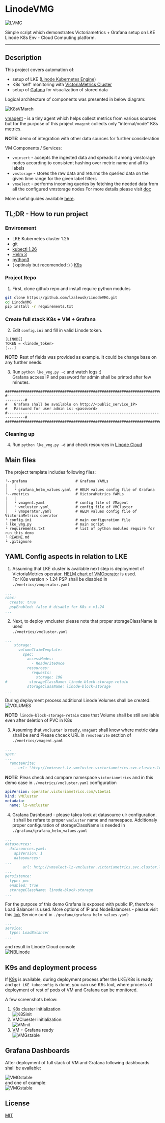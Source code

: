 # LinodeVMG

![LVMG](./img/LVMG_logo.png)  

Simple script which demonstrates Victoriametrics + Grafana
setup on LKE Linode K8s Env - Cloud Computing platform.  

---

## Description
This project covers automation of:
- setup of LKE ([Linode Kubernetes Engine](https://www.linode.com/products/kubernetes/))
- K8s 'self' monitoring with [VictoriaMetrics Cluster](https://docs.victoriametrics.com/Cluster-VictoriaMetrics.html)
- setup of [Gafana](https://grafana.com/) for visualization of stored data

Logical architecture of components was presented in below diagram:  

![K8sVMarch](./img/0_cluster_arch.png)  

[vmagent](https://docs.victoriametrics.com/vmagent.html) - is a tiny agent which helps collect metrics
from various sources but for the purpose of this project `vmagent` collects only "internal/node" K8s metrics.  

**NOTE:** demo of integration with other data sources for further consideration  

VM Components / Services:  
- `vminsert` - accepts the ingested data and spreads it among vmstorage nodes according to consistent hashing over metric name and all its labels
- `vmstorage` - stores the raw data and returns the queried data on the given time range for the given label filters
- `vmselect` - performs incoming queries by fetching the needed data from all the configured vmstorage nodes
For more details please visit [doc](https://docs.victoriametrics.com/Cluster-VictoriaMetrics.html)

More useful guides available [here](https://docs.victoriametrics.com/guides/).


## TL;DR - How to run project
### Environment  
- LKE Kubernetes cluster 1.25
- [git](https://git-scm.com/book/en/v2/Getting-Started-Installing-Git)
- [kubectl 1.26](https://kubernetes.io/docs/tasks/tools/install-kubectl)
- [Helm 3](https://helm.sh/docs/intro/install/)
- [python3](https://www.python.org/downloads/)
- ( optinaly but recomended :) )  [K9s](https://k9scli.io/topics/install/)

### Project Repo
1. First, clone github repo and install require python modules
``` bash
git clone https://github.com/lzalewsk/LinodeVMG.git
cd LinodeVMG
pip install -r requirements.txt
```

### Create full stack K8s + VM + Grafana
2. Edit `config.ini` and fill in valid Linode token.
```
[LINODE]
TOKEN = <linode_token>
[...]
```  
**NOTE:** Rest of fields was provided as example. It could be change base on any further needs.  

3. Run `python lke_vmg.py -c` and watch logs :)  
   Grafana access IP and password for admin shall be printed after few minutes.
``` commandline
################################################################################
#------------------------------------------------------------------------------#
#   Grafana shall be availablu on http://<public_service_IP>
#   Password for user admin is: <password>
#------------------------------------------------------------------------------#
################################################################################
```


### Cleaning up
4. Run `python lke_vmg.py -d` and check resources in [Linode Cloud](https://cloud.linode.com/volumes)


## Main files
The project template includes following files:
 
```  
└--grafana                      # Grafana YAMLs
|   |               
│   └ grafana_helm_values.yaml  # HELM values config file of Grafana                     
└--vmetrics                     # VictoraMetrics YAMLs
|   |               
│   └ vmagent.yaml              # config file of VMagent                      
│   └ vmcluster.yaml            # config file of VMCluster
│   └ vmoperator.yaml           # HELM values config file of VictoriaMetrics operator 
└ config.ini                    # main configuration file
└ lke_vmg.py                    # main script
└ requirements.txt              # list of python modules require for run this demo
└ README.md
└ .gitignore
```

## YAML Config aspects in relation to LKE  

1. Assuming that LKE cluster is available next step is deployment of
VictoriaMetrics operator. [HELM chart of VMOperator](https://github.com/VictoriaMetrics/helm-charts/tree/master/charts/victoria-metrics-operator) is used.  
For K8s version > 1.24 PSP shall be disabled in `./vmetrics/vmoperator.yaml`
```yaml
...
rbac:
  create: true
  pspEnabled: false # disable for K8s > v1.24
...
```

2. Next, to deploy vmcluster please note that proper storageClassName is used  
   `./vmetrics/vmcluster.yaml`

```yaml
...
    storage:
      volumeClaimTemplate:
        spec:
          accessModes:
            - ReadWriteOnce
          resources:
            requests:
              storage: 10G
#          storageClassName: linode-block-storage-retain
          storageClassName: linode-block-storage
...
```  
During deployment process additional Linode Volumes shall be created. 
![VOLUMES](./img/3_linode_volumes.png)  

**NOTE:** `linode-block-storage-retain` case that Volume shall be still
available even after deletion of PVC in K8s

3. Assuming that `vmcluster` is ready, `vmagent` shall know where metric data shall be send
Please chceck URL in `remoteWrite` section of `./vmetrics/vmagent.yaml`  

```yaml
...
spec:
...
  remoteWrite:
    - url: "http://vminsert-lz-vmcluster.victoriametrics.svc.cluster.local:8480/insert/0/prometheus/api/v1/write"
```

**NOTE:** Pleas check and compare namespace `victoriametrics` and 
in this demo case in `./vmetrics/vmcluster.yaml` configuration  

```yaml
apiVersion: operator.victoriametrics.com/v1beta1
kind: VMCluster
metadata:
  name: lz-vmcluster
```

4. Grafana Dashboard - please takea look at datasource ulr configuration.
It shall be refare to proper `vmcluster` name and namespace.
Additionaly proper configuration of storageClassName is needed in  
`./grafana/grafana_helm_values.yaml`
```yaml
...
datasources:
  datasources.yaml:
    apiVersion: 1
    datasources:
...
        url: http://vmselect-lz-vmcluster.victoriametrics.svc.cluster.local:8481/select/0/prometheus/
...
persistence:
  type: pvc
  enabled: true
  storageClassName: linode-block-storage
...
```

For the purpose of this demo Grafana is exposed with public IP, therefore Load Balancer is used.
More options of IP and NodeBalancers - please visit this [link](https://www.linode.com/content/load-balancing-on-an-lke-kubernetes-cluster/)
Service conf in `./grafana/grafana_helm_values.yaml`:
```yaml
...
service:
  type: LoadBalancer
...
```  

and result in  Linode Cloud console  
![NBLinode](./img/4_linode_nodebalcers.png)

## K9s and deployment process

If [K9s](https://k9scli.io/topics/install/) is available, during deployment process
after the LKE/K8s is ready and `get LKE kubeconfig` is done, you can use K9s tool,
where process of deployment of rest of pods of VM and Grafana can be monitored.  

A few screenshots below:  
1. K8s cluster initialization  
![K8Sinit](./img/1_k9s_cluster_init.png)  
2. VMCluester initialization  
![VMinit](./img/2_k9s_vminit.png)
3. VM + Grafana ready  
![VMGstable](./img/5_k9s_vmg_ready.png)


## Grafana Dashboards

After deployment of full stack of VM and Grafana following dashboards shall be available:

![VMGstable](./img/7_grafana_dash.png)  
and one of example:  
![VMGstable](./img/8_grafana_dash_view.png)


## License
[MIT](https://choosealicense.com/licenses/mit/)